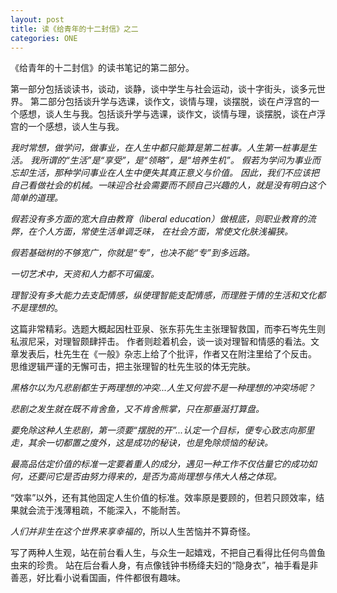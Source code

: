 ```yaml
---
layout: post
title: 读《给青年的十二封信》之二
categories: ONE
---
```


《给青年的十二封信》的读书笔记的第二部分。
<!--excerpt-->

第一部分包括谈读书，谈动，谈静，谈中学生与社会运动，谈十字街头，谈多元世界。
第二部分包括谈升学与选课，谈作文，谈情与理，谈摆脱，谈在卢浮宫的一个感想，谈人生与我。包括谈升学与选课，谈作文，谈情与理，谈摆脱，谈在卢浮宫的一个感想，谈人生与我。

*我时常想，做学问，做事业，在人生中都只能算是第二桩事。人生第一桩事是生活。*
*我所谓的“生活”是“享受”，是“领略”，是“培养生机”。*
*假若为学问为事业而忘却生活，那种学问事业在人生中便失其真正意义与价值。*
*因此，我们不应该把自己看做社会的机械。一味迎合社会需要而不顾自己兴趣的人，就是没有明白这个简单的道理。*

*假若没有多方面的宽大自由教育（liberal education）做根底，则职业教育的流弊，在个人方面，常使生活单调乏味，*
*在社会方面，常使文化肤浅褊狭。*

*假若基础树的不够宽广，你就是“专”，也决不能“专”到多远路。*

*一切艺术中，天资和人力都不可偏废。*

*理智没有多大能力去支配情感，纵使理智能支配情感，而理胜于情的生活和文化都不是理想的*。

这篇非常精彩。选题大概起因杜亚泉、张东荪先生主张理智救国，而李石岑先生则私淑尼采，对理智颇肆抨击。
作者则趁着机会，谈一谈对理智和情感的看法。文章发表后，杜先生在《一般》杂志上给了个批评，作者又在附注里给了个反击。
思维逻辑严谨的无懈可击，把主张理智的杜先生驳的体无完肤。

*黑格尔以为凡悲剧都生于两理想的冲突...人生又何尝不是一种理想的冲突场呢？*

*悲剧之发生就在既不肯舍鱼，又不肯舍熊掌，只在那垂涎打算盘。*

*要免除这种人生悲剧，第一须要“摆脱的开”...认定一个目标，便专心致志向那里走，其余一切都置之度外，这是成功的秘诀，也是免除烦恼的秘诀。*

*最高品估定价值的标准一定要着重人的成分，遇见一种工作不仅估量它的成功如何，还要问它是否由努力得来的，是否为高尚理想与伟大人格之体现。*

“效率”以外，还有其他固定人生价值的标准。效率原是要顾的，但若只顾效率，结果就会流于浅薄粗疏，不能深入，不能耐苦。

*人们并非生在这个世界来享幸福的*，所以人生苦恼并不算奇怪。

写了两种人生观，站在前台看人生，与众生一起嬉戏，不把自己看得比任何鸟兽鱼虫来的珍贵。
站在后台看人身，有点像钱钟书杨绛夫妇的“隐身衣”，袖手看是非善恶，好比看小说看国画，件件都很有趣味。